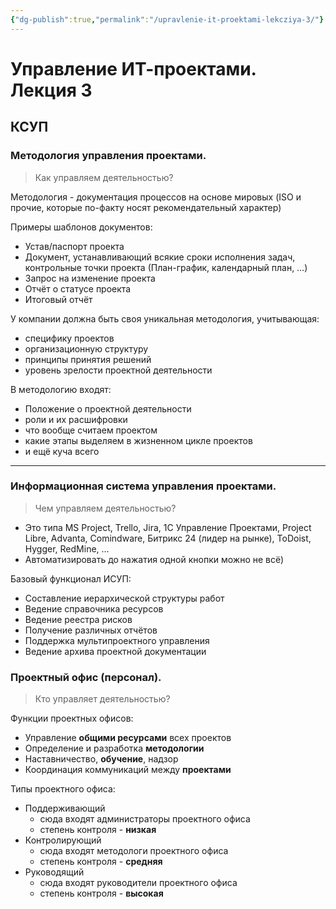 ```yaml
---
{"dg-publish":true,"permalink":"/upravlenie-it-proektami-lekcziya-3/"}
---
```


# Управление ИТ-проектами. Лекция 3

## КСУП

### Методология управления проектами.

> Как управляем деятельностью?

Методология - документация процессов на основе мировых (ISO и прочие, которые по-факту носят рекомендательный характер)

Примеры шаблонов документов:
- Устав/паспорт проекта
- Документ, устанавливающий всякие сроки исполнения задач, контрольные точки проекта (План-график, календарный план, …)
- Запрос на изменение проекта
- Отчёт о статусе проекта
- Итоговый отчёт

У компании должна быть своя уникальная методология, учитывающая:
- специфику проектов
- организационную структуру
- принципы принятия решений
- уровень зрелости проектной деятельности

В методологию входят:
- Положение о проектной деятельности 
- роли и их расшифровки
- что вообще считаем проектом
- какие этапы выделяем в жизненном цикле проектов
- и ещё куча всего
___
### Информационная система управления проектами. 

> Чем управляем деятельностью?

- Это типа MS Project, Trello, Jira, 1С Управление Проектами, Project Libre, Advanta, Comindware, Битрикс 24 (лидер на рынке), ToDoist, Hygger, RedMine, …
- Автоматизировать до нажатия одной кнопки можно не всё)

Базовый функционал ИСУП:
- Составление иерархической структуры работ
- Ведение справочника ресурсов
- Ведение реестра рисков
- Получение различных отчётов
- Поддержка мультипроектного управления
- Ведение архива проектной документации

### Проектный офис (персонал).

> Кто управляет деятельностью?

Функции проектных офисов:
- Управление **общими ресурсами** всех проектов
- Определение и разработка **методологии**
- Наставничество, **обучение**, надзор
- Координация коммуникаций между **проектами**

Типы проектного офиса:
- Поддерживающий
	- сюда входят администраторы проектного офиса
	- степень контроля - **низкая**
- Контролирующий
	- сюда входят методологи проектного офиса
	- степень контроля - **средняя**
- Руководящий
	- сюда входят руководители проектного офиса
	- степень контроля - **высокая**
